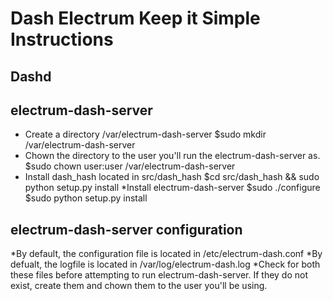 Dash Electrum Keep it Simple Instructions
=========================================

Dashd
-----

electrum-dash-server
---------------------

* Create a directory /var/electrum-dash-server
	$sudo mkdir /var/electrum-dash-server
* Chown the directory to the user you'll run the electrum-dash-server as.
	$sudo chown user:user /var/electrum-dash-server
* Install dash_hash located in src/dash_hash 
	$cd src/dash_hash && sudo python setup.py install
*Install electrum-dash-server
	$sudo ./configure
	$sudo python setup.py install

electrum-dash-server configuration
---------------------------------

*By default, the configuration file is located in /etc/electrum-dash.conf
*By defualt, the logfile is located in /var/log/electrum-dash.log
*Check for both these files before attempting to run electrum-dash-server.
	If they do not exist, create them and chown them to the user you'll be using.

